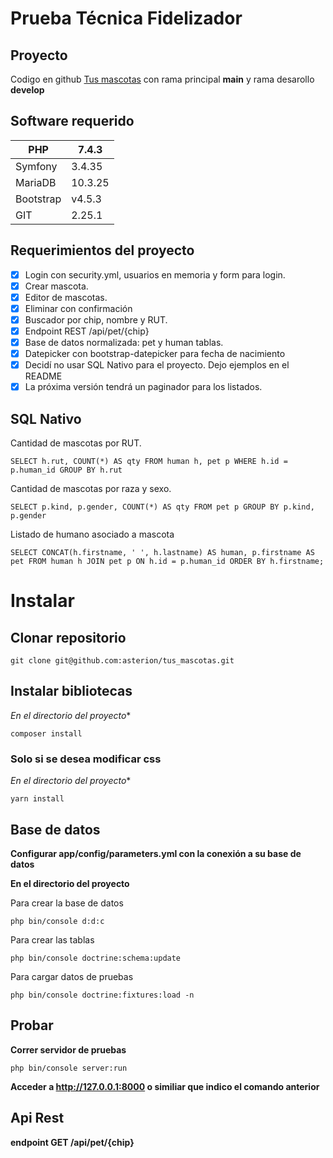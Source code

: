 # Prueba Técnica Fidelizador

## Proyecto

Codigo en github [Tus mascotas](https://github.com/asterion/tus_mascotas) con rama principal **main** y rama desarollo **develop**

## Software requerido

|PHP|7.4.3|
|----|-----|
|Symfony|3.4.35|
|MariaDB|10.3.25|
|Bootstrap|v4.5.3|
|GIT|2.25.1|

## Requerimientos del proyecto

- [x] Login con security.yml, usuarios en memoria y form para login.
- [x] Crear mascota.
- [x] Editor de mascotas.
- [x] Eliminar con confirmación
- [x] Buscador por chip, nombre y RUT.
- [x] Endpoint REST /api/pet/{chip}
- [x] Base de datos normalizada: pet y human tablas.
- [x] Datepicker con bootstrap-datepicker para fecha de nacimiento
- [x] Decidí no usar SQL Nativo para el proyecto. Dejo ejemplos en el README
- [x] La próxima versión tendrá un paginador para los listados.

## SQL Nativo

Cantidad de mascotas por RUT.

```
SELECT h.rut, COUNT(*) AS qty FROM human h, pet p WHERE h.id = p.human_id GROUP BY h.rut
```

Cantidad de mascotas por raza y sexo.

```
SELECT p.kind, p.gender, COUNT(*) AS qty FROM pet p GROUP BY p.kind, p.gender
```

Listado de humano asociado a mascota

```
SELECT CONCAT(h.firstname, ' ', h.lastname) AS human, p.firstname AS pet FROM human h JOIN pet p ON h.id = p.human_id ORDER BY h.firstname;
```

# Instalar

## Clonar repositorio

```
git clone git@github.com:asterion/tus_mascotas.git
```

## Instalar bibliotecas

*En el directorio del proyecto**

```
composer install
```

### Solo si se desea modificar css

*En el directorio del proyecto**

```
yarn install
```

## Base de datos

**Configurar app/config/parameters.yml con la conexión a su base de datos**

**En el directorio del proyecto**

Para crear la base de datos

```
php bin/console d:d:c
```

Para crear las tablas

```
php bin/console doctrine:schema:update
```

Para cargar datos de pruebas

```
php bin/console doctrine:fixtures:load -n
```

## Probar

**Correr servidor de pruebas**

```
php bin/console server:run
```

**Acceder a http://127.0.0.1:8000 o similiar que indico el comando anterior**

## Api Rest

**endpoint GET /api/pet/{chip}**
